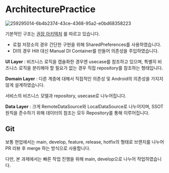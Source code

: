 # ArchitecturePractice

![259295014-6b4b2374-43ce-4368-95a2-e0bd68358223](https://github.com/unnamedw/MarketAppSample/assets/56429036/39169bd6-467e-4297-83c2-9c905cc5c542)


기본적인 구조는 [권장 아키텍처](https://developer.android.com/topic/architecture?hl=ko) 를 따르고 있습니다.

- 로컬 저장소의 경우 간단한 구현을 위해 SharedPreferences를 사용하였습니다.
- DI의 경우 Hilt 대신 Manual DI Container를 만들어 의존성을 주입하였습니다.

**UI Layer** : 비즈니스 로직을 캡슐화한 경우엔 usecase를 참조하고 있으며, 특별히 비즈니스 로직을 분리해야 할 필요가 없는 경우 직접 repository를 참조하는 형태입니다.

**Domain Layer** : 다른 계층에 대해서 직접적인 의존성 및 Android의 의존성을 가지지 않게 설계하였습니다.

서비스의 비즈니스 모델과 repository, usecase로 나누어집니다.

**Data Layer** : 크게 RemoteDataSource와 LocalDataSource로 나누어지며, SSOT 원칙을 준수하기 위해 데이터의 참조는 모두 Repository를 통해 이루어집니다.


## Git

보통 현업에서는 main, develop, feature, release, hotfix의 형태로 브랜치를 나누어 PR 리뷰 후 merge 하는 방식으로 사용합니다.

다만, 본 과제에서는 빠른 작업 진행을 위해 main, develop으로 나누어 작업하였습니다.

